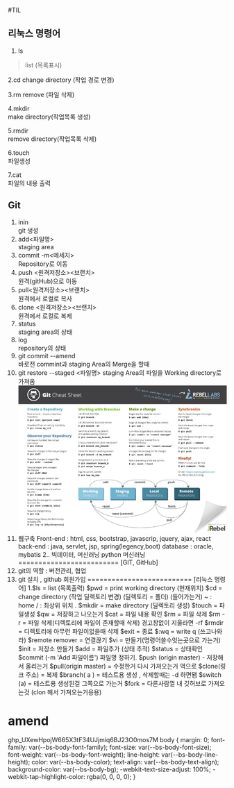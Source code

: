 #TIL

## 리눅스 명령어
1. ls
 > list (목록표시)

2.cd change directory (작업 경로 변경)

3.rm remove (파일 삭제)

4.mkdir   
   make directory(작업목록 생성)

5.rmdir   
remove directory(작업목록 삭제)

6.touch   
파일생성

7.cat   
파일의 내용 출력

## Git
1. inin   
git 생성   
2. add<파일명>   
     staging area   
3. commit -m<메세지>   
Repository로 이동   
4. push <원격저장소><브랜치>   
 원격(gitHub)으로 이동   
5. pull<원격저장소><브랜치>   
 원격에서 로컬로 복사   
 6. clone <원격저장소><브랜치>   
   원격에서 로컬로 복제   
   7. status   
   staging area의 상태   
   8. log   
   repository의 상태   
   9. git commit --amend   
   바로전 commint과 staging Area의 Merge을 할때   
   10. git restore --staged <파일명> staging Area의 파일을 Working directory로 가져옴   
   ![Git sheat sheet](asset/git_terminal_command_line_%EA%B9%83_%ED%84%B0%EB%AF%B8%EB%84%90_%EB%AA%85%EB%A0%B9%EC%96%B4%20(1).jpg)
   1. 웹구축
 Front-end : html, css, bootstrap, javascrip, jquery, ajax, react
 back-end : java, servlet, jsp, spring(legency,boot)
 database : oracle, mybatis
2.. 빅데이터, 머신러닝
 python
 머신러닝
=========================
[GIT, GitHub]
1. git의 역할 : 버전관리, 협업
2. git 설치 , github 회원가입
==========================
[리눅스 명령어]
1.$ls = list (목록출력)
  $pwd = print working directory (현재위치)
  $cd = change directory (작업 딜렉토리 변경) (딜렉토리 = 폴더) (들어가는거)
  ~ : home    / : 최상위 위치      . 
  $mkdir = make directory (딜렉토리 생성)
  $touch = 파일생성
  $qw = 저장하고 나오는거
  $cat = 파일 내용 확인
  $rm = 파일 삭제
  $rm -r = 파일 삭제(디렉토리에 파일이 존재할때 삭제) 경고창없이 지울라면 -rf
  $rmdir = 디렉토리에 아무런 파일이없을때 삭제
  $exit = 종료
  $:wq = write q (쓰고나와라)
  $remote remover = 연결끊기
  $vi = 만들기(명령어쓸수잇는곳으로 가는거)
  $init = 저장소 만들기
  $add = 파일추가 (상태 추적)
  $status = 상태확인
  $commit (-m 'Add 파일이름') 파일명 정하기.
  $push (origin master) - 저장해서 올리는거
  $pull(origin master) = 수정한거 다시 가져오는거 역으로
  $clone(링크 주소) = 복제
  $branch( a ) = 테스트용 생성 , 삭제할때는 -d 하면됌
  $switch (a) = 테스트용 생성된걸 그쪽으로 가는거
  $fork = 다른사람껄 내 깃허브로 가져오는것 (clon 해서 가져오는거응용)
 
 amend
============================
 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
 body {
  margin: 0;
  font-family: var(--bs-body-font-family);
  font-size: var(--bs-body-font-size);
  font-weight: var(--bs-body-font-weight);
  line-height: var(--bs-body-line-height);
  color: var(--bs-body-color);
  text-align: var(--bs-body-text-align);
  background-color: var(--bs-body-bg);
  -webkit-text-size-adjust: 100%;
  -webkit-tap-highlight-color: rgba(0, 0, 0, 0);
}
   


